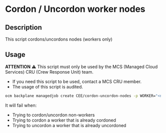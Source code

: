 # Cordon / Uncordon worker nodes

## Description

This script cordons/uncordons nodes (workers only)

## Usage

**ATTENTION** ⚠️ This script must only be used by the MCS (Managed Cloud Services) CRU (Crew Response Unit) team.
- If you need this script to be used, contact a MCS CRU member.
- The usage of this script is audited.

```bash
ocm backplane managedjob create CEE/cordon-uncordon-nodes -p WORKER="<node_name>" -p ACTION="[cordon|uncordon]"
```
It will fail when:
- Trying to cordon/uncordon non-workers
- Trying to cordon a worker that is already cordoned
- Trying to uncordon a worker that is already uncordoned
